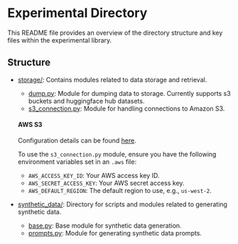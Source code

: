 # Experimental Directory
This README file provides an overview of the directory structure and key files within the experimental library.

## Structure
- [storage/](storage): Contains modules related to data storage and retrieval.
    - [dump.py](storage/dump.py): Module for dumping data to storage. Currently supports s3 buckets and huggingface hub datasets.
    - [s3_connection.py](storage/s3_connection.py): Module for handling connections to Amazon S3.
    #### AWS S3
    Configuration details can be found [here](https://boto3.amazonaws.com/v1/documentation/api/latest/guide/quickstart.html).

    To use the `s3_connection.py` module, ensure you have the following environment variables set in an `.aws` file:
    - `AWS_ACCESS_KEY_ID`: Your AWS access key ID.
    - `AWS_SECRET_ACCESS_KEY`: Your AWS secret access key.
    - `AWS_DEFAULT_REGION`: The default region to use, e.g., `us-west-2`.

- [synthetic_data/](synthetic_data): Directory for scripts and modules related to generating synthetic data.
    - [base.py](synthetic_data/base.py): Base module for synthetic data generation.
    - [prompts.py](synthetic_data/prompts.py): Module for generating synthetic data prompts.


